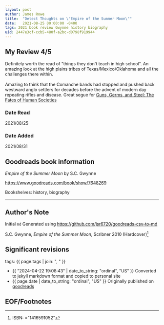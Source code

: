 ```yaml
---
layout: post
author: James Rowe
title:  "Detect Thoughts on \"Empire of the Summer Moon\""
date:   2021-08-25 00:00:00 -0400
tags: 2021 book review Gwynne history biography
uid: 2447e3cf-ccb5-480f-a2bc-d0798f919944
---
```


<!-- highly dependent on how you personally use jekyll templates, and how you want this to show up -->
<!-- escape any jekyll keys with double brackets -->

## My Review 4/5

Definitely worth the read of "things they don't teach in high school". An amazing look at the high plains tribes of Texas/Mexico/Oklahoma and all the challenges there within.<br/><br/>Amazing to think that the Comanche bands had stopped and pushed back westward anglo settlers for decades before the advent of modern day repeating rifles and disease. Great segue for [Guns, Germs, and Steel: The Fates of Human Societies](https://www.goodreads.com/book/show/1842)

### Date Read
2021/08/25

### Date Added
2021/08/31

## Goodreads book information

*Empire of the Summer Moon* by S.C. Gwynne

https://www.goodreads.com/book/show/7648269

Bookshelves: history, biography

---

## Author's Note

Initial `md` Generated using https://github.com/jsr6720/goodreads-csv-to-md

S.C. Gwynne, *Empire of the Summer Moon*,  Scribner 2010 (Hardcover)[^1]

## Significant revisions

tags: {{ page.tags | join: ", " }} <!-- todo move this somewhere -->

- {{ "2024-04-22 19:08:43" | date_to_string: "ordinal", "US" }} Converted to jekyll markdown format and copied to personal site
- {{ page.date | date_to_string: "ordinal", "US" }} Originally published on [goodreads](https://www.goodreads.com)

## EOF/Footnotes

[^1]: ISBN: ="1416591052"